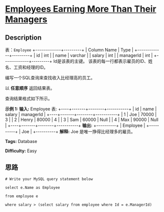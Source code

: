 # [Employees Earning More Than Their Managers][title]

## Description

表：`Employee`
            +-------------+---------+    | Column Name | Type    |    +-------------+---------+    | id          | int     |    | name        | varchar |    | salary      | int     |    | managerId   | int     |    +-------------+---------+    Id是该表的主键。    该表的每一行都表示雇员的ID、姓名、工资和经理的ID。    



编写一个SQL查询来查找收入比经理高的员工。

以 **任意顺序** 返回结果表。

查询结果格式如下所示。



**示例 1:**
            **输入:**     Employee 表:    +----+-------+--------+-----------+    | id | name  | salary | managerId |    +----+-------+--------+-----------+    | 1  | Joe   | 70000  | 3         |    | 2  | Henry | 80000  | 4         |    | 3  | Sam   | 60000  | Null      |    | 4  | Max   | 90000  | Null      |    +----+-------+--------+-----------+    **输出:**     +----------+    | Employee |    +----------+    | Joe      |    +----------+    **解释:** Joe 是唯一挣得比经理多的雇员。


**Tags:** Database

**Difficulty:** Easy

## 思路

``` mysql
# Write your MySQL query statement below
select e.Name as Employee
from employee e
where salary > (select salary from employee where Id = e.ManagerId)
```

[title]: https://leetcode-cn.com/problems/employees-earning-more-than-their-managers
